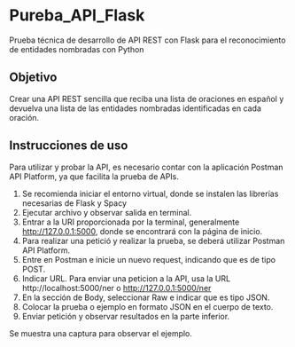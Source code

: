 # Pureba_API_Flask
Prueba técnica de desarrollo de API REST con Flask para el reconocimiento de entidades nombradas con Python

## Objetivo
Crear una API REST sencilla que reciba una lista de oraciones en español y devuelva una lista de las entidades nombradas identificadas en cada oración.

## Instrucciones de uso

Para utilizar y probar la API, es necesario contar con la aplicación Postman API Platform, ya que facilita la prueba de APIs.

1. Se recomienda iniciar el entorno virtual, donde se instalen las librerías necesarias de Flask y Spacy
2. Ejecutar archivo y observar salida en terminal.
3. Entrar a la URI proporcionada por la terminal, generalmente http://127.0.0.1:5000, donde se encontrará con la página de inicio.
4. Para realizar una petició y realizar la prueba, se deberá utilizar Postman API Platform.
5. Entre en Postman e inicie un nuevo request, indicando que es de tipo POST.
6. Indicar URL. Para enviar una peticion a la API, usa la URL http://localhost:5000/ner o http://127.0.0.1:5000/ner
7. En la sección de Body, seleccionar Raw e indicar que es tipo JSON.
8. Colocar la prueba o ejemplo en formato JSON en el cuerpo de texto.
9. Enviar petición y observar resultados en la parte inferior.

Se muestra una captura para observar el ejemplo.

